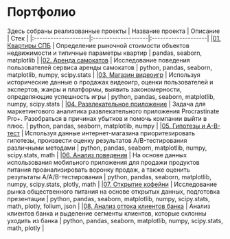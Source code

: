 # Портфолио
Здесь собраны реализованные проекты
| Название проекта | Описание | Стек |
|:--------------------|:--------------------|:--------------------|
|[01. Квартиры СПБ](https://github.com/SergioR87/SergioR87/tree/main/01.%20Квартиры%20СПБ) | Определение рыночной стоимости объектов недвижимости и типичные параметры квартир | pandas, seaborn, matplotlib |
|[02. Аренда самокатов](https://github.com/SergioR87/SergioR87/tree/main/02.%20Аренда%20самокатов) | Исследование поведения пользователей сервиса аренды самокатов | python, pandas, seaborn, matplotlib, numpy, scipy.stats |
|[03. Магазин видеоигр](https://github.com/SergioR87/SergioR87/tree/main/03.%20Магазин%20видеоигр) | Используя исторические данные о продажах видеоигр, оценки пользователей и экспертов, жанры и платформы, выявить закономерности, определяющие успешность игры | python, pandas, seaborn, matplotlib, numpy, scipy.stats |
|[04. Развлекательное приложение](https://github.com/SergioR87/SergioR87/tree/main/04.%20Развлекательное%20приложение) | Задача для маркетингового аналитика развлекательного приложения Procrastinate Pro+. Разобраться в причинах убытков и помочь компании выйти в плюс. | python, pandas, seaborn, matplotlib, numpy |
|[05. Гипотезы и А-В-тест](https://github.com/SergioR87/SergioR87/tree/main/05.%20Гипотезы%20и%20А-В-тест) | Используя данные интернет-магазина приоритезировать гипотезы, произвести оценку результатов A/B-тестирования различными методами | python, pandas, seaborn, matplotlib, numpy, scipy.stats, math |
|[06. Анализ поведения](https://github.com/SergioR87/SergioR87/tree/main/06.%20Анализ%20поведения) | На основе данных использования мобильного приложения для продажи продуктов питания проанализировать воронку продаж, а также оценить результаты A/A/B-тестирования | python, pandas, seaborn, matplotlib, numpy, scipy.stats, plotly, math |
|[07. Открытие кофейни](https://github.com/SergioR87/SergioR87/tree/main/07.%20Открытие%20кофейни) | Исследование рынка общественного питания на основе открытых данных, подготовка презентации | python, pandas, seaborn, matplotlib, numpy, scipy.stats, math, plotly, folium, json |
|[08. Анализ оттока клиентов банка](https://github.com/SergioR87/SergioR87/tree/main/08.%20Анализ%20оттока%20клиентов%20банка) | Анализ клиентов банка и выделение сегменты клиентов, которые склонны уходить из банка | python, pandas, seaborn, matplotlib, numpy, scipy.stats, math, plotly |
